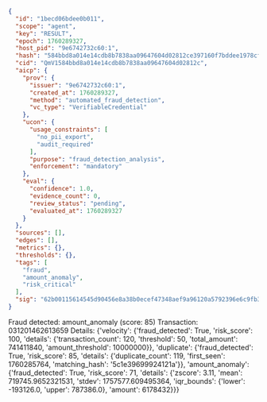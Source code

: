 ```json
{
  "id": "1becd06bdee0b011",
  "scope": "agent",
  "key": "RESULT",
  "epoch": 1760289327,
  "host_pid": "9e6742732c60:1",
  "hash": "584bbd8a014e14cdb8b7838aa09647604d02812ce397160f7bddee1978cf29cc",
  "cid": "QmV1584bbd8a014e14cdb8b7838aa09647604d02812c",
  "aicp": {
    "prov": {
      "issuer": "9e6742732c60:1",
      "created_at": 1760289327,
      "method": "automated_fraud_detection",
      "vc_type": "VerifiableCredential"
    },
    "ucon": {
      "usage_constraints": [
        "no_pii_export",
        "audit_required"
      ],
      "purpose": "fraud_detection_analysis",
      "enforcement": "mandatory"
    },
    "eval": {
      "confidence": 1.0,
      "evidence_count": 0,
      "review_status": "pending",
      "evaluated_at": 1760289327
    }
  },
  "sources": [],
  "edges": [],
  "metrics": {},
  "thresholds": {},
  "tags": [
    "fraud",
    "amount_anomaly",
    "risk_critical"
  ],
  "sig": "62b00115614545d90456e8a38b0ecef47348aef9a96120a5792396e6c9fb3ded"
}
```

Fraud detected: amount_anomaly (score: 85)
Transaction: 031201462613659
Details: {'velocity': {'fraud_detected': True, 'risk_score': 100, 'details': {'transaction_count': 120, 'threshold': 50, 'total_amount': 741411840, 'amount_threshold': 10000000}}, 'duplicate': {'fraud_detected': True, 'risk_score': 85, 'details': {'duplicate_count': 119, 'first_seen': 1760285764, 'matching_hash': '5c1e39699924121a'}}, 'amount_anomaly': {'fraud_detected': True, 'risk_score': 71, 'details': {'zscore': 3.11, 'mean': 719745.9652321531, 'stdev': 1757577.609495364, 'iqr_bounds': {'lower': -193126.0, 'upper': 787386.0}, 'amount': 6178432}}}